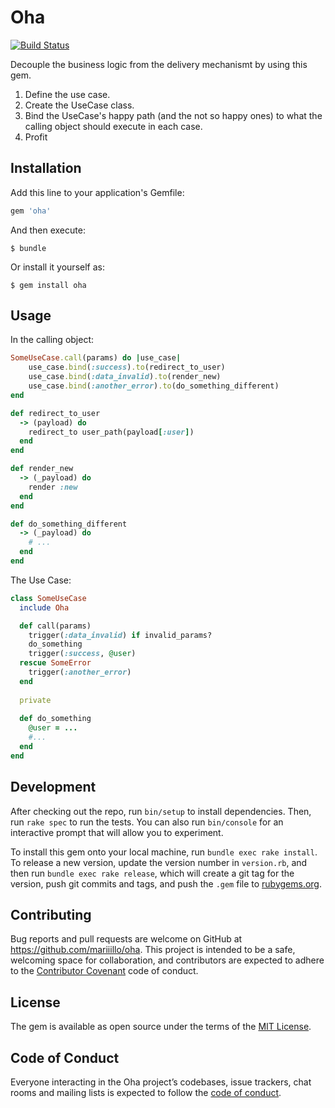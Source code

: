 # Oha
[![Build Status](https://travis-ci.org/mariiillo/oha.svg?branch=master)](https://travis-ci.org/mariiillo/oha)

Decouple the business logic from the delivery mechanismt by using this gem.
1. Define the use case.
2. Create the UseCase class.
3. Bind the UseCase's happy path (and the not so happy ones) to what the calling object should execute in each case.
4. Profit

## Installation

Add this line to your application's Gemfile:

```ruby
gem 'oha'
```

And then execute:

    $ bundle

Or install it yourself as:

    $ gem install oha

## Usage

In the calling object:
```ruby
SomeUseCase.call(params) do |use_case|
    use_case.bind(:success).to(redirect_to_user)
    use_case.bind(:data_invalid).to(render_new)
    use_case.bind(:another_error).to(do_something_different)
end

def redirect_to_user
  -> (payload) do
    redirect_to user_path(payload[:user])
  end
end

def render_new
  -> (_payload) do
    render :new
  end
end

def do_something_different
  -> (_payload) do
    # ...
  end
end
```

The Use Case:
```ruby
class SomeUseCase
  include Oha

  def call(params)
    trigger(:data_invalid) if invalid_params?
    do_something
    trigger(:success, @user)
  rescue SomeError
    trigger(:another_error)
  end
  
  private
  
  def do_something
    @user = ...
    #...
  end
end
```

## Development

After checking out the repo, run `bin/setup` to install dependencies. Then, run `rake spec` to run the tests. You can also run `bin/console` for an interactive prompt that will allow you to experiment.

To install this gem onto your local machine, run `bundle exec rake install`. To release a new version, update the version number in `version.rb`, and then run `bundle exec rake release`, which will create a git tag for the version, push git commits and tags, and push the `.gem` file to [rubygems.org](https://rubygems.org).

## Contributing

Bug reports and pull requests are welcome on GitHub at https://github.com/mariiillo/oha. This project is intended to be a safe, welcoming space for collaboration, and contributors are expected to adhere to the [Contributor Covenant](http://contributor-covenant.org) code of conduct.

## License

The gem is available as open source under the terms of the [MIT License](https://opensource.org/licenses/MIT).

## Code of Conduct

Everyone interacting in the Oha project’s codebases, issue trackers, chat rooms and mailing lists is expected to follow the [code of conduct](https://github.com/[USERNAME]/oha/blob/master/CODE_OF_CONDUCT.md).
